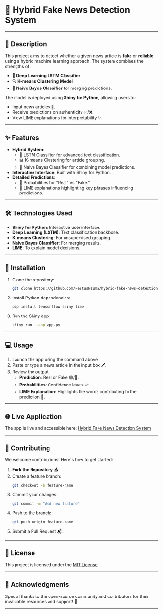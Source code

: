 # 📢 Hybrid Fake News Detection System

---

## 📝 Description
This project aims to detect whether a given news article is **fake** or **reliable** using a hybrid machine learning approach. The system combines the strengths of:

- 🔮 **Deep Learning LSTM Classifier**
- 🔍 **K-means Clustering Model**
- 🧠 **Naive Bayes Classifier** for merging predictions.

The model is deployed using **Shiny for Python**, allowing users to:

- Input news articles 📰.
- Receive predictions on authenticity ✅/❌.
- View LIME explanations for interpretability ✨.

---

## ✨ Features
- **Hybrid System**:
  - 🔮 LSTM Classifier for advanced text classification.
  - 📊 K-means Clustering for article grouping.
  - 🧠 Naive Bayes Classifier for combining model predictions.
- **Interactive Interface**: Built with Shiny for Python.
- **Detailed Predictions**:
  - 🔵 Probabilities for "Real" vs "Fake."
  - 🔦 LIME explanations highlighting key phrases influencing predictions.

---

## 🛠️ Technologies Used
- **Shiny for Python**: Interactive user interface.
- **Deep Learning (LSTM)**: Text classification backbone.
- **K-means Clustering**: For unsupervised grouping.
- **Naive Bayes Classifier**: For merging results.
- **LIME**: To explain model decisions.

---

## 🚀 Installation
1. Clone the repository:
   ```bash
   git clone https://github.com/FestusNzuma/hybrid-fake-news-detection.git
   ```
2. Install Python dependencies:
   ```bash
   pip install tensorflow shiny lime
   ```
3. Run the Shiny app:
   ```bash
   shiny run --app app.py
   ```

---

## 💻 Usage
1. Launch the app using the command above.
2. Paste or type a news article in the input box 🖊️.
3. Review the output:
   - **Prediction**: Real or Fake 🟢/🔴.
   - **Probabilities**: Confidence levels 📈.
   - **LIME Explanation**: Highlights the words contributing to the prediction 🔦.

---

## 🌐 Live Application
The app is live and accessible here: [Hybrid Fake News Detection System](https://0193ddeb-22a2-5e2b-3079-04bec298aed5.share.connect.posit.cloud/)

---

## 🤝 Contributing
We welcome contributions! Here's how to get started:

1. **Fork the Repository** 📤.
2. Create a feature branch:
   ```bash
   git checkout -b feature-name
   ```
3. Commit your changes:
   ```bash
   git commit -m "Add new feature"
   ```
4. Push to the branch:
   ```bash
   git push origin feature-name
   ```
5. Submit a Pull Request 📬.

---

## 📜 License
This project is licensed under the [MIT License](LICENSE).

---

## 🙏 Acknowledgments
Special thanks to the open-source community and contributors for their invaluable resources and support! 🌟

---
